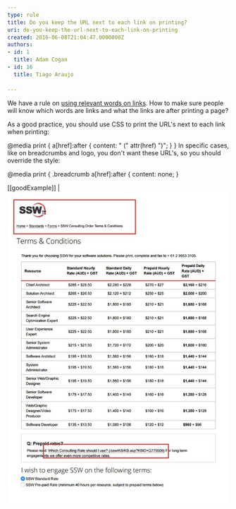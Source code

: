 ```yaml
---
type: rule
title: Do you keep the URL next to each link on printing?
uri: do-you-keep-the-url-next-to-each-link-on-printing
created: 2016-06-08T21:04:47.0000000Z
authors:
- id: 1
  title: Adam Cogan
- id: 16
  title: Tiago Araujo

---
```


We have a rule on [using relevant words on links](/_layouts/15/FIXUPREDIRECT.ASPX?WebId=3dfc0e07-e23a-4cbb-aac2-e778b71166a2&TermSetId=07da3ddf-0924-4cd2-a6d4-a4809ae20160&TermId=f19d44f5-5c5b-4cc8-905d-3f7ddb1edf58). How to make sure people will know which words are links and what the links are after printing a page?
 
As a good practice, you should use CSS to print the URL's next to each link when printing:

@media print {
a[href]:after {
content: " (" attr(href) ")";
}
}
In specific cases, like on breadcrumbs and logo, you don't want these URL's, so you should override the style:

@media print {
.breadcrumb a[href]:after {
content: none;
}

[[goodExample]]
| ![printing links on the content but avoiding it on obvious places, like the logo and bradcrumbs](print-url.jpg)
